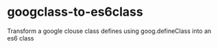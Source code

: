 # googclass-to-es6class
Transform a google clouse class defines using goog.defineClass into an es6 class
